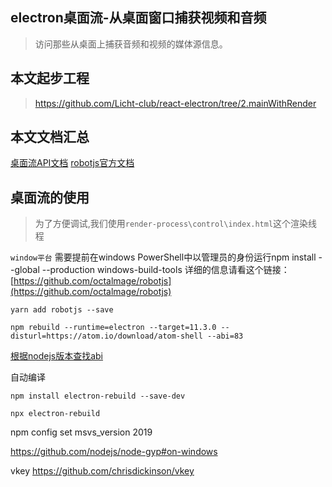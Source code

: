 ## electron桌面流-从桌面窗口捕获视频和音频

> 访问那些从桌面上捕获音频和视频的媒体源信息。

## 本文起步工程

> https://github.com/Licht-club/react-electron/tree/2.mainWithRender

## 本文文档汇总

[桌面流API文档](https://www.electronjs.org/docs/api/desktop-capturer)
[robotjs官方文档](https://robotjs.io/docs/)

## 桌面流的使用

> 为了方便调试,我们使用`render-process\control\index.html`这个渲染线程






`window平台` 需要提前在windows  PowerShell中以管理员的身份运行npm install --global --production windows-build-tools
详细的信息请看这个链接：[https://github.com/octalmage/robotjs](https://github.com/octalmage/robotjs)


`yarn add robotjs --save`

```shell
npm rebuild --runtime=electron --target=11.3.0 --disturl=https://atom.io/download/atom-shell --abi=83 
```
[根据nodejs版本查找abi](https://github.com/mapbox/node-pre-gyp/blob/master/lib/util/abi_crosswalk.json)

自动编译

```shell
npm install electron-rebuild --save-dev

npx electron-rebuild
```
npm config set msvs_version 2019

https://github.com/nodejs/node-gyp#on-windows

vkey
https://github.com/chrisdickinson/vkey 
